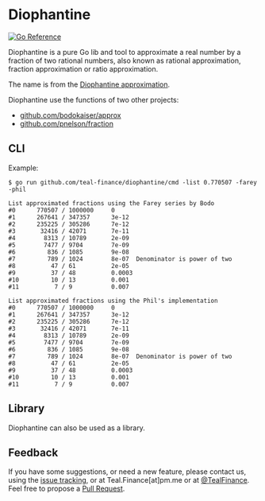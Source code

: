 # Diophantine

[![Go Reference](https://pkg.go.dev/badge/github.com/teal-finance/diophantine.svg "Go documentation for Diophantine")](https://pkg.go.dev/github.com/teal-finance/diophantine)

Diophantine is a pure Go lib and tool to approximate a real number
by a fraction of two rational numbers, also known as rational approximation,
fraction approximation or ratio approximation.

The name is from the [Diophantine approximation](https://wikiless.org/wiki/Diophantine_approximation).

Diophantine use the functions of two other projects:

- [github.com/bodokaiser/approx](https://github.com/bodokaiser/approx)
- [github.com/pnelson/fraction](https://github.com/pnelson/fraction)

## CLI

Example:

    $ go run github.com/teal-finance/diophantine/cmd -list 0.770507 -farey -phil

    List approximated fractions using the Farey series by Bodo
    #0	    770507 / 1000000     0
    #1	    267641 / 347357      3e-12
    #2	    235225 / 305286      7e-12
    #3	     32416 / 42071       7e-11
    #4	      8313 / 10789       2e-09
    #5	      7477 / 9704        7e-09
    #6	       836 / 1085        9e-08
    #7	       789 / 1024        8e-07	Denominator is power of two
    #8	        47 / 61          2e-05
    #9	        37 / 48          0.0003
    #10	        10 / 13          0.001
    #11	         7 / 9           0.007
    
    List approximated fractions using the Phil's implementation
    #0	    770507 / 1000000     0
    #1	    267641 / 347357      3e-12
    #2	    235225 / 305286      7e-12
    #3	     32416 / 42071       7e-11
    #4	      8313 / 10789       2e-09
    #5	      7477 / 9704        7e-09
    #6	       836 / 1085        9e-08
    #7	       789 / 1024        8e-07	Denominator is power of two
    #8	        47 / 61          2e-05
    #9	        37 / 48          0.0003
    #10	        10 / 13          0.001
    #11	         7 / 9           0.007

## Library

Diophantine can also be used as a library.

## Feedback

If you have some suggestions, or need a new feature,
please contact us, using the [issue tracking](https://github.com/teal-finance/diophantine/issues),
or at Teal.Finance[at]pm.me or at [@TealFinance](https://twitter.com/TealFinance).
Feel free to propose a [Pull Request](https://github.com/teal-finance/diophantine/pulls).

